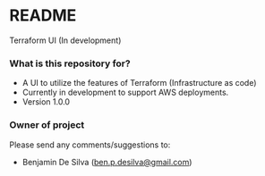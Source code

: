 # README #

Terraform UI (In development)

### What is this repository for? ###

* A UI to utilize the features of Terraform (Infrastructure as code)
* Currently in development to support AWS deployments.
* Version 1.0.0

### Owner of project ###
Please send any comments/suggestions to:
* Benjamin De Silva (ben.p.desilva@gmail.com)
